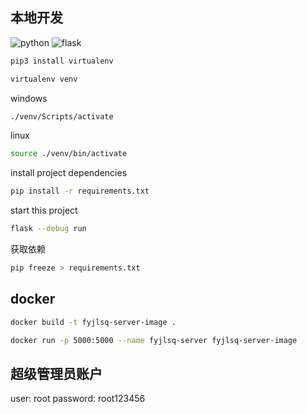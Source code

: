 ## 本地开发

<div>
    <img src="https://img.shields.io/badge/python-3.11.1-orange" alt="python"/>
    <img src="https://img.shields.io/badge/flask-2.2.2-blue" alt="flask" />
</div>

```bash
pip3 install virtualenv
```

```bash
virtualenv venv
```

windows

```bash
./venv/Scripts/activate
```

linux

```bash
source ./venv/bin/activate
```

install project dependencies

```bash
pip install -r requirements.txt
```

start this project

```bash
flask --debug run
```

获取依赖

```bash
pip freeze > requirements.txt
```

## docker

```bash
docker build -t fyjlsq-server-image .
```

```bash
docker run -p 5000:5000 --name fyjlsq-server fyjlsq-server-image 
```

## 超级管理员账户

user: root
password: root123456